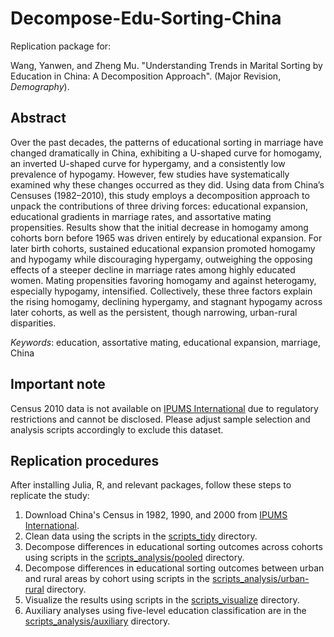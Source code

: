 # Decompose-Edu-Sorting-China

Replication package for:

Wang, Yanwen, and Zheng Mu. "Understanding Trends in Marital Sorting by Education in China: A Decomposition Approach". (Major Revision, *Demography*).

## Abstract

Over the past decades, the patterns of educational sorting in marriage have changed dramatically in China, exhibiting a U-shaped curve for homogamy, an inverted U-shaped curve for hypergamy, and a consistently low prevalence of hypogamy. However, few studies have systematically examined why these changes occurred as they did. Using data from China’s Censuses (1982–2010), this study employs a decomposition approach to unpack the contributions of three driving forces: educational expansion, educational gradients in marriage rates, and assortative mating propensities. Results show that the initial decrease in homogamy among cohorts born before 1965 was driven entirely by educational expansion. For later birth cohorts, sustained educational expansion promoted homogamy and hypogamy while discouraging hypergamy, outweighing the opposing effects of a steeper decline in marriage rates among highly educated women. Mating propensities favoring homogamy and against heterogamy, especially hypogamy, intensified. Collectively, these three factors explain the rising homogamy, declining hypergamy, and stagnant hypogamy across later cohorts, as well as the persistent, though narrowing, urban-rural disparities.

*Keywords*: education, assortative mating, educational expansion, marriage, China

## Important note

Census 2010 data is not available on [IPUMS International](https://international.ipums.org/international/) due to regulatory restrictions and cannot be disclosed. Please adjust sample selection and analysis scripts accordingly to exclude this dataset.

## Replication procedures

After installing Julia, R, and relevant packages, follow these steps to replicate the study:

1. Download China's Census in 1982, 1990, and 2000 from [IPUMS International](https://international.ipums.org/international/).
2. Clean data using the scripts in the [scripts_tidy](./scripts_tidy/) directory.
3. Decompose differences in educational sorting outcomes across cohorts using scripts in the [scripts_analysis/pooled](./scripts_analysis/pooled/) directory.
4. Decompose differences in educational sorting outcomes between urban and rural areas by cohort using scripts in the [scripts_analysis/urban-rural](./scripts_analysis/urban-rural/) directory.
5. Visualize the results using scripts in the [scripts_visualize](./scripts_visualize/) directory.
6. Auxiliary analyses using five-level education classification are in the [scripts_analysis/auxiliary](./scripts_analysis/auxiliary/) directory.
